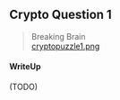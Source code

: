 ## Crypto Question 1

> Breaking Brain <br>
> [cryptopuzzle1.png](./lib/cryptopuzzle1.png)

#### WriteUp

(TODO)